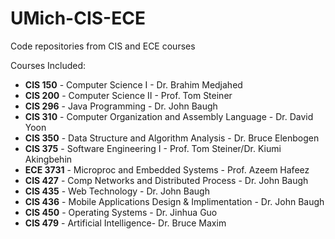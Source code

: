 # UMich-CIS-ECE
Code repositories from CIS and ECE courses

Courses Included:
* **CIS 150** - Computer Science I - Dr. Brahim Medjahed
* **CIS 200** - Computer Science II - Prof. Tom Steiner
* **CIS 296** - Java Programming - Dr. John Baugh
* **CIS 310** - Computer Organization and Assembly Language - Dr. David Yoon
* **CIS 350** - Data Structure and Algorithm Analysis - Dr. Bruce Elenbogen
* **CIS 375** - Software Engineering I - Prof. Tom Steiner/Dr. Kiumi Akingbehin
* **ECE 3731** - Microproc and Embedded Systems - Prof. Azeem Hafeez
* **CIS 427** - Comp Networks and Distributed Process - Dr. John Baugh
* **CIS 435** - Web Technology - Dr. John Baugh
* **CIS 436** - Mobile Applications Design & Implimentation - Dr. John Baugh
* **CIS 450** - Operating Systems - Dr. Jinhua Guo
* **CIS 479** - Artificial Intelligence- Dr. Bruce Maxim
